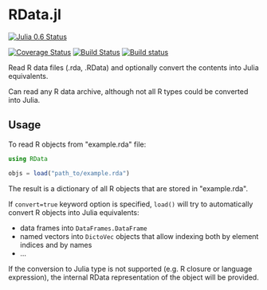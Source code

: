 # RData.jl

[![Julia 0.6 Status](http://pkg.julialang.org/badges/RData_0.6.svg)](http://pkg.julialang.org/?pkg=RData&ver=0.6)

[![Coverage Status](https://coveralls.io/repos/github/JuliaStats/RData.jl/badge.svg)](https://coveralls.io/github/JuliaStats/RData.jl)
[![Build Status](https://travis-ci.org/JuliaStats/RData.jl.svg?branch=master)](https://travis-ci.org/JuliaStats/RData.jl)
[![Build status](https://ci.appveyor.com/api/projects/status/github/JuliaStats/RData.jl?svg=true&branch=master)](https://ci.appveyor.com/project/alyst/rdata-jl/branch/master)

Read R data files (.rda, .RData) and optionally convert the contents into Julia equivalents.

Can read any R data archive, although not all R types could be converted into Julia.

Usage
-----

To read R objects from "example.rda" file:
```julia
using RData

objs = load("path_to/example.rda")
```

The result is a dictionary of all R objects that are stored in "example.rda".

If `convert=true` keyword option is specified, `load()` will try to automatically
convert R objects into Julia equivalents:
 * data frames into `DataFrames.DataFrame`
 * named vectors into `DictoVec` objects that allow indexing both by element indices and by names
 * ...

If the conversion to Julia type is not supported (e.g. R closure or language expression),
the internal RData representation of the object will be provided.
